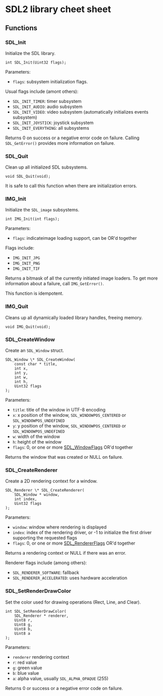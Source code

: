 # SDL2 library cheet sheet

## Functions

### SDL_Init

Initialize the SDL library.

```
int SDL_Init(Uint32 flags);
```

Parameters:
* `flags`: subsystem initialization flags.

Usual flags include (amont others):
* `SDL_INIT_TIMER`: timer subsystem
* `SDL_INIT_AUDIO`: audio subsystem
* `SDL_INIT_VIDEO`: video subsystem (automatically initializes events
  subsystem)
* `SDL_INIT_JOYSTICK`: joystick subsystem
* `SDL_INIT_EVERYTHING`: all subsystems

Returns 0 on success or a negative error code on failure. Calling
`SDL_GetError()` provides more information on failure.

### SDL_Quit

Clean up all initialized SDL subsystems.

```
void SDL_Quit(void);
```

It is safe to call this function when there are initialization errors.

### IMG_Init

Initialize the `SDL_image` subsystems.

```
int IMG_Init(int flags);
```

Parameters:
* `flags`: indicateimage loading support, can be OR'd together

Flags include:
* `IMG_INIT_JPG`
* `IMG_INIT_PNG`
* `IMG_INIT_TIF`

Returns a bitmask of all the currently initiated image loaders. To get more
information about a failure, call `IMG_GetError()`.

This function is idempotent.

### IMG_Quit

Cleans up all dynamically loaded library handles, freeing memory.

```
void IMG_Quit(void);
```

### SDL_CreateWindow

Create an `SDL_Window` struct.

```
SDL_Window \* SDL_CreateWindow(
    const char * title,
    int x,
    int y,
    int w,
    int h,
    Uint32 flags
);
```

Parameters:
* `title`: title of the window in UTF-8 encoding
* `x`: x position of the window, `SDL_WINDOWPOS_CENTERED` or `SDL_WINDOWPOS_UNDEFINED`
* `y`: y position of the window, `SDL_WINDOWPOS_CENTERED` or `SDL_WINDOWPOS_UNDEFINED`
* `w`: width of the window
* `h`: height of the window
* `flags`: 0, or one or more [SDL_WindowFlags](https://wiki.libsdl.org/SDL_WindowFlags) OR'd together

Returns the window that was created or NULL on failure.

### SDL_CreateRenderer

Create a 2D rendering context for a window.

```
SDL_Renderer \* SDL_CreateRenderer(
    SDL_Window * window,
    int index,
    Uint32 flags
);
```

Parameters:
* `window`: window where rendering is displayed
* `index`: index of the rendering driver, or -1 to initialize the first driver
  supporting the requested flags
* `flags`: 0, or one or more [SDL_RendererFlags](https://wiki.libsdl.org/SDL_RendererFlags) OR'd together

Returns a rendering context or NULL if there was an error.

Renderer flags include (among others):
* `SDL_RENDERER_SOFTWARE`: fallback
* `SDL_RENDERER_ACCELERATED`: uses hardware acceleration

### SDL_SetRenderDrawColor

Set the color used for drawing operations (Rect, Line, and Clear).

```
int SDL_SetRenderDrawColor(
    SDL_Renderer * renderer,
    Uint8 r,
    Uint8 g,
    Uint8 b,
    Uint8 a
);
```

Parameters:
* `renderer` rendering context
* `r`: red value
* `g`: green value
* `b`: blue value
* `a`: alpha value, usually `SDL_ALPHA_OPAQUE` (255)

Returns 0 or success or a negative error code on failure.

